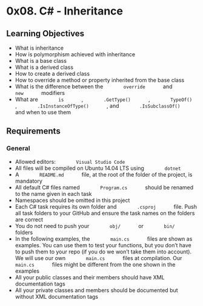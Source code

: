 # 0x08. C# - Inheritance

## Learning Objectives

-   What is inheritance
-   How is polymorphism achieved with inheritance
-   What is a base class
-   What is a derived class
-   How to create a derived class
-   How to override a method or property inherited from the base class
-   What is the difference between the `        override       ` and
    `        new       ` modifiers
-   What are `        is       ` , `        .GetType()       ` ,
    `        TypeOf()       ` , `        .IsInstanceOfType()       ` ,
    and `        .IsSubclassOf()       ` and when to use them

## Requirements

### General

-   Allowed editors: `        Visual Studio Code       `
-   All files will be compiled on Ubuntu 14.04 LTS using
    `        dotnet       `
-   A `        README.md       ` file, at the root of the folder of the
    project, is mandatory
-   All default C# files named `        Program.cs       ` should be
    renamed to the name given in each task
-   Namespaces should be omitted in this project
-   Each C# task requires its own folder and `        .csproj       `
    file. Push all task folders to your GitHub and ensure the task names
    on the folders are correct
-   You do not need to push your `        obj/       ` or
    `        bin/       ` folders
-   In the following examples, the `        main.cs       ` files are
    shown as examples. You can use them to test your functions, but you
    don’t have to push them to your repo (if you do we won’t take them
    into account). We will use our own `        main.cs       ` files at
    compilation. Our `        main.cs       ` files might be different
    from the one shown in the examples
-   All your public classes and their members should have XML
    documentation tags
-   All your private classes and members should be documented but
    without XML documentation tags
